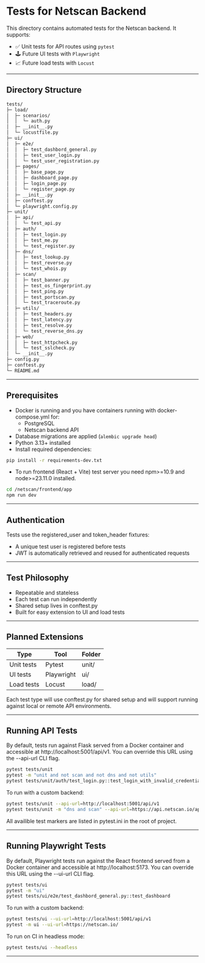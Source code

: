 # Tests for Netscan Backend

This directory contains automated tests for the Netscan backend. It supports:

- ✅ Unit tests for API routes using `pytest`
- 🕹 Future UI tests with `Playwright`
- 📈 Future load tests with `Locust`

---

## Directory Structure

```md
tests/
├─ load/
│  ├─ scenarios/
│  │  └─ auth.py
│  ├─ __init__.py
│  └─ locustfile.py
├─ ui/
│  ├─ e2e/
│  │  ├─ test_dashbord_general.py
│  │  ├─ test_user_login.py
│  │  └─ test_user_registration.py
│  ├─ pages/
│  │  ├─ base_page.py
│  │  ├─ dashboard_page.py
│  │  ├─ login_page.py
│  │  └─ register_page.py
│  ├─ __init__.py
│  ├─ conftest.py
│  └─ playwright.config.py
├─ unit/
│  ├─ api/
│  │  └─ test_api.py
│  ├─ auth/
│  │  ├─ test_login.py
│  │  ├─ test_me.py
│  │  └─ test_register.py
│  ├─ dns/
│  │  ├─ test_lookup.py
│  │  ├─ test_reverse.py
│  │  └─ test_whois.py
│  ├─ scan/
│  │  ├─ test_banner.py
│  │  ├─ test_os_fingerprint.py
│  │  ├─ test_ping.py
│  │  ├─ test_portscan.py
│  │  └─ test_traceroute.py
│  ├─ utils/
│  │  ├─ test_headers.py
│  │  ├─ test_latency.py
│  │  ├─ test_resolve.py
│  │  └─ test_reverse_dns.py
│  ├─ web/
│  │  ├─ test_httpcheck.py
│  │  └─ test_sslcheck.py
│  └─ __init__.py
├─ config.py
├─ conftest.py
└─ README.md
```
---

## Prerequisites

- Docker is running and you have containers running with docker-compose.yml for:
  - PostgreSQL
  - Netscan backend API
- Database migrations are applied (`alembic upgrade head`)
- Python 3.13+ installed
- Install required dependencies:

```bash
pip install -r requirements-dev.txt
```
- To run frontend (React + Vite) test server you need npm>=10.9 and node>=23.11.0 installed.
```bash
cd /netscan/frontend/app
npm run dev
```
---

## Authentication
Tests use the registered_user and token_header fixtures:
- A unique test user is registered before tests
- JWT is automatically retrieved and reused for authenticated requests

---

## Test Philosophy
- Repeatable and stateless
- Each test can run independently
- Shared setup lives in conftest.py
- Built for easy extension to UI and load tests

---

## Planned Extensions
|Type       | Tool       | Folder   |
|-----------|------------|----------|
|Unit tests | Pytest     | unit/    |
|UI tests   | Playwright | ui/      |
|Load tests | Locust     | load/    |

Each test type will use conftest.py for shared setup and will support running against local or remote API environments.

---

## Running API Tests

By default, tests run against Flask served from a Docker container and accessible at http://localhost:5001/api/v1. You can override this URL using the --api-url CLI flag.

```bash
pytest tests/unit
pytest -m "unit and not scan and not dns and not utils"
pytest tests/unit/auth/test_login.py::test_login_with_invalid_credentials
```
To run with a custom backend:

```bash
pytest tests/unit --api-url=http://localhost:5001/api/v1
pytest tests/unit -m "dns and scan" --api-url=https://api.netscan.io/api/v1
```

All availible test markers are listed in pytest.ini in the root of project.

---

## Running Playwright Tests

By default, Playwright tests run against the React frontend served from a Docker container and accessible at http://localhost:5173. You can override this URL using the --ui-url CLI flag.

```bash
pytest tests/ui
pytest -m "ui"
pytest tests/ui/e2e/test_dashbord_general.py::test_dashboard
```

To run with a custom backend:

```bash
pytest tests/ui --ui-url=http://localhost:5001/api/v1
pytest -m ui --ui-url=https://netscan.io/
```

To run on CI in headless mode:
```bash
pytest tests/ui --headless
```
---
